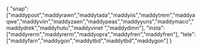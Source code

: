 {
  "snap":  ["maddypoot","maddyrawn","maddytada","maddyiis","maddytrem","maddyaqwe","maddyviin","maddyzaen","maddypeas","maddyyuns","maddymaco","maddydrek","maddyhutu","maddyvinet ","maddydimn"],
  "insta": ["maddyrerm","maddyrerm","maddyopra","maddyfren","maddyfren"],
  "tele":  ["maddyfarn","maddygon","maddytbd","maddytbd","maddygon"]
}
